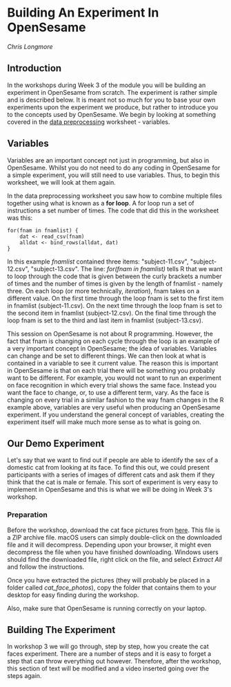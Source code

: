 # Building An Experiment In OpenSesame 

_Chris Longmore_

## Introduction

In the workshops during Week 3 of the module you will be building an experiment in OpenSesame from scratch. The experiment is rather simple and is described below. It is meant not so much for you to base your own experiments upon the experiment we produce, but rather to introduce you to the concepts used by OpenSesame. We begin by looking at something covered in the [data preprocessing](https://ajwills72.github.io/rminr/preproc.html) worksheet - variables.

## Variables

Variables are an important concept not just in programming, but also in OpenSesame. Whilst you do not need to do any coding in OpenSesame for a simple experiment, you will still need to use variables. Thus, to begin this worksheet, we will look at them again.

In the data preprocessing worksheet you saw how to combine multiple files together using what is known as a **for loop**. A for loop run a set of instructions a set number of times. The code that did this in the worksheet was this:

	for(fnam in fnamlist) {
  		dat <- read_csv(fnam)
  		alldat <- bind_rows(alldat, dat)
	}
		
In this example _fnamlist_ contained three items: "subject-11.csv", "subject-12.csv", "subject-13.csv". The line: _for(fnam in fnamlist)_ tells R that we want to loop through the code that is given between the curly brackets a number of times and the number of times is given by the length of fnamlist - namely three. On each loop (or more technically, _iteration_), fnam takes on a different value. On the first time through the loop fnam is set to the first item in fnamlist (subject-11.csv). On the next time through the loop fnam is set to the second item in fnamlist (subject-12.csv). On the final time through the loop fnam is set to the third and last item in fnamlist (subject-13.csv).

This session on OpenSesame is not about R programming. However, the fact that fnam is changing on each cycle through the loop is an example of a very important concept in OpenSesame; the idea of variables. Variables can change and be set to different things. We can then look at what is contained in a variable to see it current value. The reason this is important in OpenSesame is that on each trial there will be something you probably want to be different. For example, you would not want to run an experiment on face recognition in which every trial shows the same face. Instead you want the face to change, or, to use a different term, vary. As the face is changing on every trial in a similar fashion to the way fnam changes in the R example above, variables are very useful when producing an OpenSesame experiment. If you understand the general concept of variables, creating the experiment itself will make much more sense as to what is going on.

## Our Demo Experiment

Let's say that we want to find out if people are able to identify the sex of a domestic cat from looking at its face. To find this out, we could present participants with a series of images of different cats and ask them if they think that the cat is male or female. This sort of experiment is very easy to implement in OpenSesame and this is what we will be doing in Week 3's workshop.

### Preparation

Before the workshop, download the cat face pictures from [here](images/cat_face_photos.zip). This file is a ZIP archive file. macOS users can simply double-click on the downloaded file and it will decompress. Depending upon your browser, it might even decompress the file when you have finished downloading. Windows users should find the downloaded file, right click on the file, and select _Extract All_ and follow the instructions.

Once you have extracted the pictures (they will probably be placed in a folder called _cat_face_photos_), copy the folder that contains them to your desktop for easy finding during the workshop.

Also, make sure that OpenSesame is running correctly on your laptop.

## Building The Experiment

In workshop 3 we will go through, step by step, how you create the cat faces experiment. There are a number of steps and it is easy to forget a step that can throw everything out however. Therefore, after the workshop, this section of text will be modified and a video inserted going over the steps again.